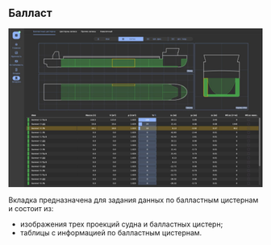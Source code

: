 ## Балласт
![Общий вид вкладки "Балласт"](/assets/image/program_sheets/ru/sheet05_loading/tab01_ballast/ballast.jpg "Общий вид страницы 'Балласт'")

Вкладка предназначена для задания данных по балластным цистернам и состоит из:
- изображения трех проекций судна и балластных цистерн;
- таблицы с информацией по балластным цистернам.